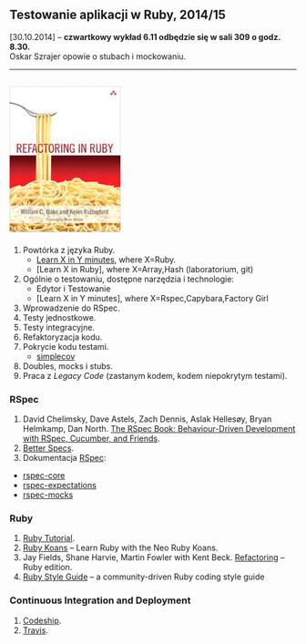 ## Testowanie aplikacji w Ruby, 2014/15

[30.10.2014] – **czwartkowy wykład 6.11 odbędzie się w sali 309 o godz. 8.30.**<br>
Oskar Szrajer opowie o stubach i mockowaniu.

----
![refactoring](images/refactoring.jpg)
----

1. Powtórka z języka Ruby.
   - [Learn X in Y minutes][5], where X=Ruby.
   - [Learn X in Ruby], where X=Array,Hash (laboratorium, git)
2. Ogólnie o testowaniu, dostępne narzędzia i technologie:<br>
   - Edytor i Testowanie
   - [Learn X in Y minutes], where X=Rspec,Capybara,Factory Girl
3. Wprowadzenie do RSpec.
4. Testy jednostkowe.
5. Testy integracyjne.
6. Refaktoryzacja kodu.
7. Pokrycie kodu testami.
   - [simplecov][8]
8. Doubles, mocks i stubs.
9. Praca z *Legacy Code* (zastanym kodem, kodem niepokrytym testami).

### RSpec

1. David Chelimsky, Dave Astels, Zach Dennis, Aslak Hellesøy, Bryan Helmkamp, Dan North.
   [The RSpec Book: Behaviour-Driven Development with RSpec, Cucumber, and Friends][3].
2. [Better Specs](http://betterspecs.org/).
3. Dokumentacja [RSpec](http://rspec.info/):
  - [rspec-core](https://github.com/rspec/rspec-core)
  - [rspec-expectations](https://github.com/rspec/rspec-expectations)
  - [rspec-mocks](https://github.com/rspec/rspec-mocks)

### Ruby

1. [Ruby Tutorial][4].
2. [Ruby Koans](http://rubykoans.com/) – Learn Ruby with the Neo Ruby Koans.
3. Jay Fields, Shane Harvie, Martin Fowler with Kent Beck.
   [Refactoring](http://books.google.pl/books/about/Refactoring.html?id=6jyOUrJBJHAC) – Ruby edition.
4. [Ruby Style Guide](https://github.com/bbatsov/ruby-style-guide) – a community-driven Ruby coding style guide

### Continuous Integration and Deployment

1. [Codeship](https://www.codeship.io/).
1. [Travis](https://travis-ci.org/).


[5]: http://learnxinyminutes.com/docs/ruby/
[1]: https://github.com/elizabrock/NSS-Syllabus-Spring-2013
[2]: http://rvm.io/rvm
[3]: http://pragprog.com/book/achbd/the-rspec-book
[4]: http://www.tutorialspoint.com/ruby/
[6]: http://tryruby.org/levels/1/challenges/0
[7]: https://www.codeschool.com/courses/testing-with-rspec
[8]: https://github.com/colszowka/simplecov
